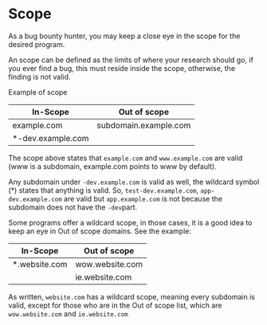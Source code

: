 # Scope

As a bug bounty hunter, you may keep a close eye in the scope for the desired program.

An scope can be defined as the limits of where your research should go, if you ever find a bug, this must reside inside the scope, otherwise, the finding is not valid.

Example of scope

| In-Scope | Out of scope |
|---|---|
|example.com| subdomain.example.com|
|*-dev.example.com||

The scope above states that `example.com` and `www.example.com` are valid (www is a subdomain, example.com points to www by default).

Any subdomain under `-dev.example.com`  is valid as well, the wildcard symbol (*) states that anything is valid. So, `test-dev.example.com`, `app-dev.example.com` are valid but `app.example.com` is not because the subdomain does not have the `-dev`part.

Some programs offer a wildcard scope, in those cases, it is a good idea to keep an eye in Out of scope domains. See the example:

| In-Scope | Out of scope |
|---|---|
|*.website.com| wow.website.com|
||ie.website.com| 


As written, `website.com` has a wildcard scope, meaning every subdomain is valid, except for those who are in the Out of scope list, which are `wow.website.com` and `ie.website.com`
